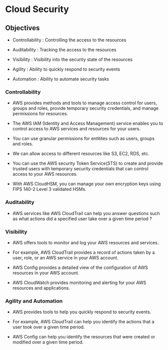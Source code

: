 # Cloud Security

## Objectives

- Controllability : Controlling the access to the resources

- Auditability : Tracking the access to the resources

- Visibility : Visibility into the security state of the resources

- Agility : Ability to quickly respond to security events

- Automation : Ability to automate security tasks


### Controllability

- AWS provides methods and tools to manage access control for users, groups and roles, provide temporary security credentials, and manage permissions for resources.

- The AWS IAM (Identity and Access Management) service enables you to control access to AWS services and resources for your users.

- You can use granular permissions for entitites such as users, groups and roles.

- We can allow access to different resources like S3, EC2, RDS, etc.

- You can use the AWS security Token Service(STS) to create and provide trusted users with temporary security credentials that can control access to your AWS resources.

- With AWS CloudHSM, you can manage your own encryption keys using FIPS 140-2 Level 3 validated HSMs.


### Auditability

- AWS services like AWS CloudTrail can help you answer questions such as what actions did a specified user take over a given time period ? 


### Visibility

- AWS offers tools to monitor and log your AWS resources and services.

- For example, AWS CloudTrail provides a record of actions taken by a user, role, or an AWS service in your AWS account.

- AWS Config provides a detailed view of the configuration of AWS resources in your AWS account.

- AWS CloudWatch provides monitoring and alerting for your AWS resources and applications.


### Agility and Automation

- AWS provides tools to help you quickly respond to security events.

- For example, AWS CloudTrail can help you identify the actions that a user took over a given time period.

- AWS Config can help you identify the resources that were created or modified over a given time period.
